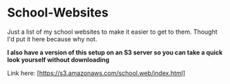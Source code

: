 # School-Websites
Just a list of my school websites to make it easier to get to them. Thought I'd put it here because why not.

**I also have a version of this setup on an S3 server so you can take a quick look yourself without downloading**

Link here: [https://s3.amazonaws.com/school.web/index.html]
